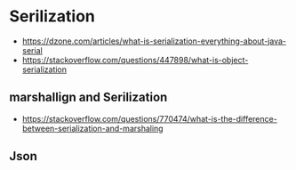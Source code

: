 # Serilization

- https://dzone.com/articles/what-is-serialization-everything-about-java-serial
- https://stackoverflow.com/questions/447898/what-is-object-serialization

## marshallign and Serilization

- https://stackoverflow.com/questions/770474/what-is-the-difference-between-serialization-and-marshaling

## Json
